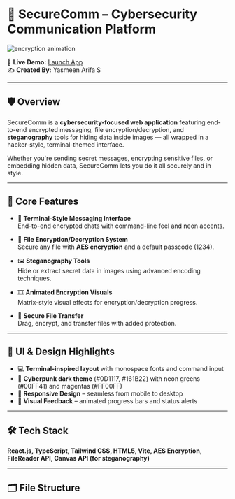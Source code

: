 # 🔐 SecureComm – Cybersecurity Communication Platform

![encryption animation](https://media.giphy.com/media/l0HlNQ03J5JxX6lva/giphy.gif)

🚀 **Live Demo:** [Launch App](https://zp1v56uxy8rdx5ypatb0ockcb9tr6a-oci3--5173--d4eba4a9.local-credentialless.webcontainer-api.io/)  
✍️ **Created By:** Yasmeen Arifa S  

---

## 🛡️ Overview

SecureComm is a **cybersecurity-focused web application** featuring end-to-end encrypted messaging, file encryption/decryption, and **steganography** tools for hiding data inside images — all wrapped in a hacker-style, terminal-themed interface.

Whether you're sending secret messages, encrypting sensitive files, or embedding hidden data, SecureComm lets you do it all securely and in style.

---

## 🧩 Core Features

- 💬 **Terminal-Style Messaging Interface**  
  End-to-end encrypted chats with command-line feel and neon accents.

- 🔐 **File Encryption/Decryption System**  
  Secure any file with **AES encryption** and a default passcode (1234).

- 🖼️ **Steganography Tools**  
  Hide or extract secret data in images using advanced encoding techniques.

- 🎞️ **Animated Encryption Visuals**  
  Matrix-style visual effects for encryption/decryption progress.

- 📁 **Secure File Transfer**  
  Drag, encrypt, and transfer files with added protection.

---

## 🎨 UI & Design Highlights

- 💻 **Terminal-inspired layout** with monospace fonts and command input
- 🌌 **Cyberpunk dark theme** (#0D1117, #161B22) with neon greens (#00FF41) and magentas (#FF00FF)
- 📱 **Responsive Design** – seamless from mobile to desktop
- 🧠 **Visual Feedback** – animated progress bars and status alerts

---

## 🛠️ Tech Stack

**React.js, TypeScript, Tailwind CSS, HTML5, Vite, AES Encryption, FileReader API, Canvas API (for steganography)**

---

## 🗂️ File Structure

